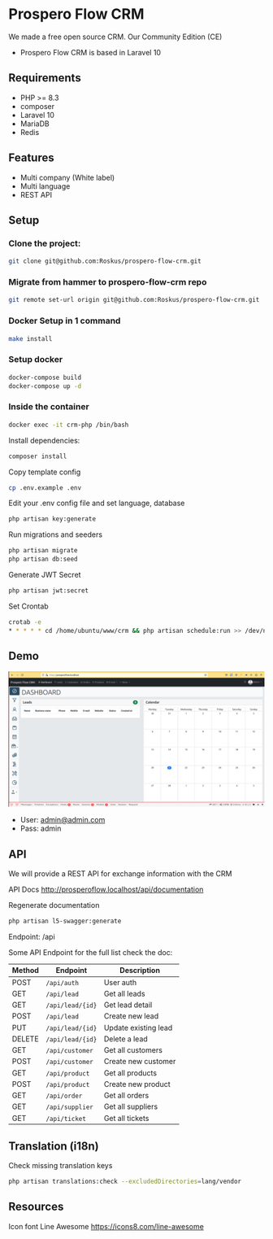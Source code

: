 # Prospero Flow CRM
We made a free open source CRM. Our Community Edition (CE) 
- Prospero Flow CRM is based in Laravel 10

## Requirements
* PHP >= 8.3
* composer
* Laravel 10
* MariaDB
* Redis

## Features
* Multi company (White label)
* Multi language
* REST API

## Setup

### Clone the project:
```bash
git clone git@github.com:Roskus/prospero-flow-crm.git
```

### Migrate from hammer to prospero-flow-crm repo
```bash
git remote set-url origin git@github.com:Roskus/prospero-flow-crm.git
```

### Docker Setup in 1 command
```bash
make install
```

### Setup docker
```bash
docker-compose build
docker-compose up -d
```

### Inside the container

```bash
docker exec -it crm-php /bin/bash
```

Install dependencies:
```bash
composer install
```
Copy template config
```bash
cp .env.example .env
```
Edit your .env config file and set language, database
```bash
php artisan key:generate
```
Run migrations and seeders
```bash
php artisan migrate
php artisan db:seed
```
Generate JWT Secret
```bash
php artisan jwt:secret
```

Set Crontab
```bash
crotab -e
* * * * * cd /home/ubuntu/www/crm && php artisan schedule:run >> /dev/null 2>&1
```

## Demo
![](doc/screenshoot.png)
* User: admin@admin.com
* Pass: admin

## API
We will provide a REST API for exchange information with the CRM

API Docs
http://prosperoflow.localhost/api/documentation

Regenerate documentation
```bash
php artisan l5-swagger:generate
```

Endpoint:
/api

Some API Endpoint for the full list check the doc:

| Method | Endpoint         | Description          |
|--------|------------------|----------------------|
| POST   | `/api/auth`      | User auth            |
| GET    | `/api/lead`      | Get all leads        |
| GET    | `/api/lead/{id}` | Get lead detail      |
| POST   | `/api/lead`      | Create new lead      |
| PUT    | `/api/lead/{id}` | Update existing lead |
| DELETE | `/api/lead/{id}` | Delete a lead        |
| GET    | `/api/customer`  | Get all customers    |
| POST   | `/api/customer`  | Create new customer  |
| GET    | `/api/product`   | Get all products     |
| POST   | `/api/product`   | Create new product   |
| GET    | `/api/order`     | Get all orders       |
| GET    | `/api/supplier`  | Get all suppliers    |
| GET    | `/api/ticket`    | Get all tickets      |


## Translation (i18n)
Check missing translation keys
```bash
php artisan translations:check --excludedDirectories=lang/vendor
```

## Resources
Icon font Line Awesome
https://icons8.com/line-awesome
